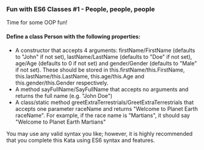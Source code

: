 ### Fun with ES6 Classes #1 - People, people, people

Time for some OOP fun!

#### Define a class Person with the following properties:

- A constructor that accepts 4 arguments: firstName/FirstName (defaults to "John" if not set), lastName/LastName (defaults to "Doe" if not set), age/Age (defaults to 0 if not set) and gender/Gender (defaults to "Male" if not set). These should be stored in this.firstName/this.FirstName, this.lastName/this.LastName, this.age/this.Age and this.gender/this.Gender respectively.
- A method sayFullName/SayFullName that accepts no arguments and returns the full name (e.g. "John Doe")
- A class/static method greetExtraTerrestrials/GreetExtraTerrestrials that accepts one parameter raceName and returns "Welcome to Planet Earth raceName". For example, if the race name is "Martians", it should say "Welcome to Planet Earth Martians"

You may use any valid syntax you like; however, it is highly recommended that you complete this Kata using ES6 syntax and features.
